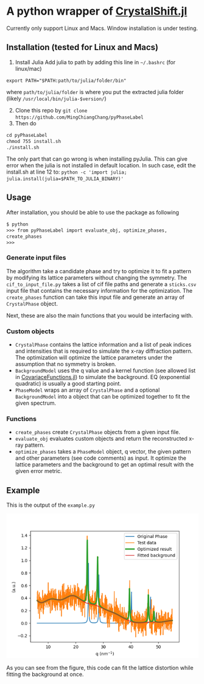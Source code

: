 # A python wrapper of [CrystalShift.jl](https://github.com/MingChiangChang/CrystalShift.jl)
Currently only support Linux and Macs. Window installation is under testing.
## Installation (tested for Linux and Macs)
1. Install Julia
Add julia to path by adding this line in `~/.bashrc` (for linux/mac)
```console
export PATH="$PATH:path/to/julia/folder/bin"
```
where `path/to/julia/folder` is where you put the extracted julia folder (likely `/usr/local/bin/julia-$version/`)

2. Clone this repo by
`git clone https://github.com/MingChiangChang/pyPhaseLabel`
3. Then do
```console
cd pyPhaseLabel
chmod 755 install.sh
./install.sh
```
The only part that can go wrong is when installing pyJulia. This can give error when the julia is not installed in default location. In such case, edit the install.sh at line 12 to:
`python -c 'import julia; julia.install(julia=$PATH_TO_JULIA_BINARY)'`

## Usage
After installation, you should be able to use the package as following
```console
$ python
>>> from pyPhaseLabel import evaluate_obj, optimize_phases, create_phases
>>>
```
### Generate input files
The algorithm take a candidate phase and try to optimize it to fit a pattern by modifying its lattice parameters without changing the symmetry. The `cif_to_input_file.py` takes a list of cif file paths and generate a `sticks.csv` input file that contains the necessary information for the optimization. The `create_phases` function can take this input file and generate an array of `CrystalPhase` object.
 
Next, these are also the main functions that you would be interfacing with.
### Custom objects
- `CrystalPhase` contains the lattice information and a list of peak indices and intensities that is required to simulate the x-ray diffraction pattern. The optimization will optimize the lattice parameters under the assumption that no symmetry is broken.
- `BackgroundModel` uses the q value and a kernel function (see allowed list in [CovariaceFunctions.jl](https://github.com/SebastianAment/CovarianceFunctions.jl)) to simulate the background. EQ (exponential quadratic) is usually a good starting point.
- `PhaseModel` wraps an array of `CrystalPhase` and a optional `BackgroundModel` into a object that can be optimized together to fit the given spectrum.

### Functions
- `create_phases` create `CrystalPhase` objects from a given input file.
- `evaluate_obj` evaluates custom objects and return the reconstructed x-ray pattern.
- `optimize_phases` takes a `PhaseModel` object, q vector, the given pattern and other parameters (see code comments) as input. It optimize the lattice parameters and the background to get an optimal result with the given error metric.


## Example
This is the output of the `example.py`

![Example](example.png)

As you can see from the figure, this code can fit the lattice distortion while fitting the background at once.

